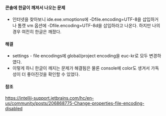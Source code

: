 #### 콘솔에 한글이 깨져서 나오는 문제
- 인터넷을 찾아보니 ide.exe.vmoptions에 -Dfile.encoding=UTF-8을 삽입하거나 톰캣 vm 옵션에 -Dfile.encoding=UTF-8d을 삽입하라고 나온다. 하지만 나의 경우 여전히 한글은 깨졌다. 

#### 해결
- settings - file encodings에 global/project encoding을 euc-kr로 모두 변경하였다.
- 이렇게 하니 한글이 깨지는 문제가 해결됨은 물론 console에 color도 생겨서 가독성이 더 좋아진것을 확인할 수 있었다.


#### 참조
https://intellij-support.jetbrains.com/hc/en-us/community/posts/206868775-Change-properties-file-encoding-disabled